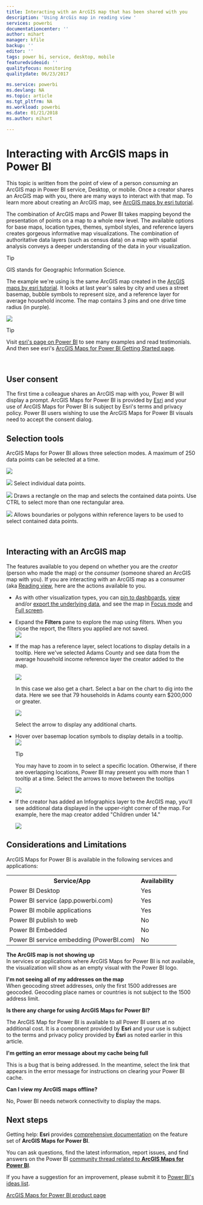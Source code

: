 ```yaml
---
title: Interacting with an ArcGIS map that has been shared with you
description: 'Using ArcGis map in reading view '
services: powerbi
documentationcenter: ''
author: mihart
manager: kfile
backup: ''
editor: ''
tags: power bi, service, desktop, mobile
featuredvideoid: ''
qualityfocus: monitoring
qualitydate: 06/23/2017

ms.service: powerbi
ms.devlang: NA
ms.topic: article
ms.tgt_pltfrm: NA
ms.workload: powerbi
ms.date: 01/21/2018
ms.author: mihart

---
```

# Interacting with ArcGIS maps in Power BI
This topic is written from the point of view of a person *consuming* an ArcGIS map in Power BI service, Desktop, or mobile. Once a creator shares an ArcGIS map with you, there are many ways to interact with that map.  To learn more about creating an ArcGIS map, see [ArcGIS maps by esri tutorial](power-bi-visualization-arcgis.md).

The combination of ArcGIS maps and Power BI takes mapping beyond the presentation of points on a map to a whole new level. The available options for base maps, location types, themes, symbol styles, and reference layers creates gorgeous informative map visualizations. The combination of authoritative data layers (such as census data) on a map with spatial analysis conveys a deeper understanding of the data in your visualization.

> [!TIP]
> GIS stands for Geographic Information Science.
> 

The example we're using is the same ArcGIS map created in the [ArcGIS maps by esri tutorial](power-bi-visualization-arcgis.md). It looks at last year's sales by city and uses a street basemap, bubble symbols to represent size, and a reference layer for average household income. The map contains 3 pins and one drive time radius (in purple).

![](media/power-bi-visualizations-arcgis/power-bi-arcgis-esri-new.png)

> [!TIP]
> Visit [esri's page on Power BI](https://www.esri.com/powerbi) to see many examples and read testimonials. And then see esri's [ArcGIS Maps for Power BI Getting Started page](https://doc.arcgis.com/en/maps-for-powerbi/get-started/about-maps-for-power-bi.htm).
> 
> 

<br/>

## User consent
The first time a colleague shares an ArcGIS map with you, Power BI will display a prompt. ArcGIS Maps for Power BI is provided by [Esri](https://www.esri.com) and your use of ArcGIS Maps for Power BI is subject by Esri's terms and privacy policy. Power BI users wishing to use the ArcGIS Maps for Power BI visuals need to accept the consent dialog.

## Selection tools
ArcGIS Maps for Power BI allows three selection modes. A maximum of 250 data points can be selected at a time.

![](media/power-bi-visualizations-arcgis/power-bi-esri-selection-tools2.png)

![](media/power-bi-visualizations-arcgis/power-bi-esri-selection-single2.png) Select individual data points.

![](media/power-bi-visualizations-arcgis/power-bi-esri-selection-marquee2.png) Draws a rectangle on the map and selects the contained data points. Use CTRL to select more than one rectangular area.

![](media/power-bi-visualizations-arcgis/power-bi-esri-selection-reference-layer2.png) Allows boundaries or polygons within reference layers to be used to select contained data points.

<br/>

## Interacting with an ArcGIS map
The features available to you depend on whether you are the *creator* (person who made the map) or the *consumer* (someone shared an ArcGIS map with you). If you are interacting with an ArcGIS map as a consumer (aka [Reading view](service-reading-view-and-editing-view.md), here are the actions available to you.

* As with other visualization types, you can [pin to dashboards](service-dashboard-pin-tile-from-report.md), [view](service-reports-show-data.md) and/or [export the underlying data](power-bi-visualization-export-data.md), and see the map in [Focus mode](service-focus-mode.md) and [Full screen](service-fullscreen-mode.md).    
* Expand the **Filters** pane to explore the map using filters. When you close the report, the filters you applied are not saved.    
    ![](media/power-bi-visualizations-arcgis/power-bi-filter-newer.png)  
* If the map has a reference layer, select locations to display details in a tooltip. Here we've selected Adams County and see data from the average household income reference layer the creator added to the map.
  
    ![](media/power-bi-visualizations-arcgis/power-bi-reference-layer.png)  
  
    In this case we also get a chart. Select a bar on the chart to dig into the data. Here we see that 79 households in Adams county earn $200,000 or greater.
  
    ![](media/power-bi-visualizations-arcgis/power-bi-tooltip-chart.png)
  
    Select the arrow to display any additional charts.
* Hover over basemap location symbols to display details in a tooltip.     
  ![](media/power-bi-visualizations-arcgis/power-bi-arcgis-hover.png)
  
  > [!TIP]
  > You may have to zoom in to select a specific location.  Otherwise, if there are overlapping locations, Power BI may present you with more than 1 tooltip at a time. Select the arrows to move between the tooltips
  > 
  > ![](media/power-bi-visualizations-arcgis/power-bi-3-screens.png)
  > 
  > 
* If the creator has added an Infographics layer to the ArcGIS map, you'll see additional data displayed in the upper-right corner of the map.  For example, here the map creator added "Children under 14."
  
    ![](media/power-bi-visualizations-arcgis/power-bi-demographics.png)

## Considerations and Limitations
ArcGIS Maps for Power BI is available in the following services and applications:

<table>
<tr><th>Service/App</th><th>Availability</th></tr>
<tr>
<td>Power BI Desktop</td>
<td>Yes</td>
</tr>
<tr>
<td>Power BI service (app.powerbi.com)</td>
<td>Yes</td>
</tr>
<tr>
<td>Power BI mobile applications</td>
<td>Yes</td>
</tr>
<tr>
<td>Power BI publish to web</td>
<td>No</td>
</tr>
<tr>
<td>Power BI Embedded</td>
<td>No</td>
</tr>
<tr>
<td>Power BI service embedding (PowerBI.com)</td>
<td>No</td>
</tr>
</table>

**The ArcGIS map is not showing up**    
In services or applications where ArcGIS Maps for Power BI is not available, the visualization will show as an empty visual with the Power BI logo.

**I'm not seeing all of my addresses on the map**    
When geocoding street addresses, only the first 1500 addresses are geocoded. Geocoding place names or countries is not subject to the 1500 address limit.

**Is there any charge for using ArcGIS Maps for Power BI?**

The ArcGIS Map for Power BI is available to all Power BI users at no additional cost. It is a component provided by **Esri** and your use is subject to the terms and privacy policy provided by **Esri** as noted earlier in this article.

**I'm getting an error message about my cache being full**

This is a bug that is being addressed.  In the meantime, select the link that appears in the error message for instructions on clearing your Power BI cache.

**Can I view my ArcGIS maps offline?**

No, Power BI needs network connectivity to display the maps.

## Next steps
Getting help: **Esri** provides [comprehensive documentation](https://go.microsoft.com/fwlink/?LinkID=828772) on the feature set of **ArcGIS Maps for Power BI**.

You can ask questions, find the latest information, report issues, and find answers on the Power BI [community thread related to **ArcGIS Maps for Power BI**](https://go.microsoft.com/fwlink/?LinkID=828771).

If you have a suggestion for an improvement, please submit it to [Power BI's ideas list](https://ideas.powerbi.com).

[ArcGIS Maps for Power BI product page](https://www.esri.com/powerbi)


